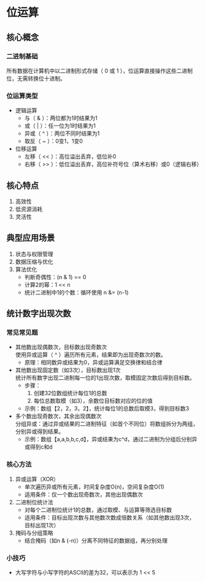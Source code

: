 # 位运算

## 核心概念

### 二进制基础

所有数据在计算机中以二进制形式存储（ 0 或 1 ），位运算直接操作这些二进制位，无需转换位十进制。

### 位运算类型

+ 逻辑运算
    + 与（ & ）：两位都为1时结果为1
    + 或（ | ）：任一位为1时结果为1
    + 异或（ ^ ）：两位不同时结果为1
    + 取反（ ~ ）：0变1，1变0
+ 位移运算
    + 左移（ << ）：高位溢出丢弃，低位补0
    + 右移（ >> ）：低位溢出丢弃，高位补符号位（算术右移）或0（逻辑右移）

## 核心特点

1. 高效性
2. 低资源消耗
3. 灵活性

## 典型应用场景

1. 状态与权限管理
2. 数据压缩与优化
3. 算法优化
    + 判断奇偶性：(n & 1) == 0
    + 计算2的幂：1 << n
    + 统计二进制中1的个数：循环使用 n &= (n-1)

## 统计数字出现次数

### 常见常见题

+ 其他数出现偶数次，目标数出现奇数次  
  使用异或运算（ ^ ）遍历所有元素，结果即为出现奇数次的数。
    + 原理：相同数异或结果为0，异或运算满足交换律和结合律
+ 其他数出现固定数（如3次），目标数出现1次    
  统计所有数字出现二进制每一位的1出现次数，取模固定次数后得到目标数。
    + 步骤：
        1. 创建32位数组统计每位1的总数
        2. 每位总数取模（如3），余数位目标数对应的位的值
    + 示例：数组【2，2，3，2】，统计每位1的总数后取模3，得到目标数3
+ 多个数出现奇数次，其余出现偶数次  
  分组异或：通过异或结果的二进制特征（如首个不同位）将数组拆分为两组，分别异或得到结果。
    + 示例：数组【a,a,b,b,c,d】，异或结果为c^d，通过二进制为分组后分别异或得到c和d

### 核心方法

1. 异或运算（XOR）
    + 单次遍历异或所有元素，时间复杂度O(n)，空间复杂度O(1)
    + 适用条件：仅一个数出现奇数次，其他出现偶数次
2. 二进制位统计法
    + 对每个二进制位统计1的总数，通过取模、与运算等筛选目标数
    + 适用条件：目标出现次数与其他数次数成倍数关系（如其他数出现3次，目标出现1次）
3. 掩码与分组策略
    + 结合掩码（如n & (-n)）分离不同特征的数据组，再分别处理 

### 小技巧
+ 大写字符与小写字符的ASCII的差为32，可以表示为 1 << 5